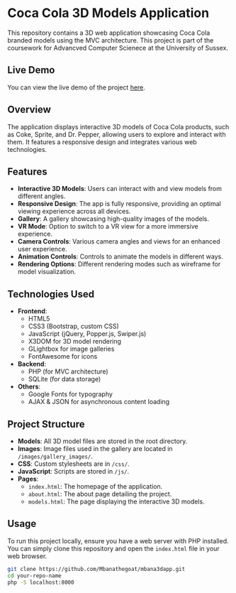 # Coca Cola 3D Models Application

This repository contains a 3D web application showcasing Coca Cola branded models using the MVC architecture. This project is part of the coursework for Advancved Computer Scienece at the University of Sussex.

## Live Demo
You can view the live demo of the project [here](https://github.com/Mbanathegoat/mbana3dapp.git).

## Overview
The application displays interactive 3D models of Coca Cola products, such as Coke, Sprite, and Dr. Pepper, allowing users to explore and interact with them. It features a responsive design and integrates various web technologies.

## Features
- **Interactive 3D Models**: Users can interact with and view models from different angles.
- **Responsive Design**: The app is fully responsive, providing an optimal viewing experience across all devices.
- **Gallery**: A gallery showcasing high-quality images of the models.
- **VR Mode**: Option to switch to a VR view for a more immersive experience.
- **Camera Controls**: Various camera angles and views for an enhanced user experience.
- **Animation Controls**: Controls to animate the models in different ways.
- **Rendering Options**: Different rendering modes such as wireframe for model visualization.

## Technologies Used
- **Frontend**: 
  - HTML5
  - CSS3 (Bootstrap, custom CSS)
  - JavaScript (jQuery, Popper.js, Swiper.js)
  - X3DOM for 3D model rendering
  - GLightbox for image galleries
  - FontAwesome for icons
- **Backend**: 
  - PHP (for MVC architecture)
  - SQLite (for data storage)
- **Others**: 
  - Google Fonts for typography
  - AJAX & JSON for asynchronous content loading

## Project Structure
- **Models**: All 3D model files are stored in the root directory.
- **Images**: Image files used in the gallery are located in `/images/gallery_images/`.
- **CSS**: Custom stylesheets are in `/css/`.
- **JavaScript**: Scripts are stored in `/js/`.
- **Pages**: 
  - `index.html`: The homepage of the application.
  - `about.html`: The about page detailing the project.
  - `models.html`: The page displaying the interactive 3D models.

## Usage
To run this project locally, ensure you have a web server with PHP installed. You can simply clone this repository and open the `index.html` file in your web browser.

```bash
git clone https://github.com/Mbanathegoat/mbana3dapp.git
cd your-repo-name
php -S localhost:8000
